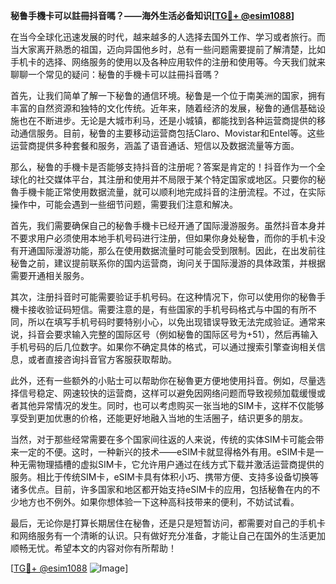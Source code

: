 **秘鲁手機卡可以註冊抖音嗎？——海外生活必备知识[[TG💪+ @esim1088](https://t.me/s/esim1088)]**

在当今全球化迅速发展的时代，越来越多的人选择去国外工作、学习或者旅行。而当大家离开熟悉的祖国，迈向异国他乡时，总有一些问题需要提前了解清楚，比如手机卡的选择、网络服务的使用以及各种应用软件的注册和使用等。今天我们就来聊聊一个常见的疑问：秘鲁的手機卡可以註冊抖音嗎？

首先，让我们简单了解一下秘鲁的通信环境。秘鲁是一个位于南美洲的国家，拥有丰富的自然资源和独特的文化传统。近年来，随着经济的发展，秘鲁的通信基础设施也在不断进步。无论是大城市利马，还是小城镇，都能找到各种运营商提供的移动通信服务。目前，秘鲁的主要移动运营商包括Claro、Movistar和Entel等。这些运营商提供多种套餐和服务，涵盖了语音通话、短信以及数据流量等方面。

那么，秘鲁的手機卡是否能够支持抖音的注册呢？答案是肯定的！抖音作为一个全球化的社交媒体平台，其注册和使用并不局限于某个特定国家或地区。只要你的秘魯手機卡能正常使用数据流量，就可以顺利地完成抖音的注册流程。不过，在实际操作中，可能会遇到一些细节问题，需要我们注意和解决。

首先，我们需要确保自己的秘魯手機卡已经开通了国际漫游服务。虽然抖音本身并不要求用户必须使用本地手机号码进行注册，但如果你身处秘鲁，而你的手机卡没有开通国际漫游功能，那么在使用数据流量时可能会受到限制。因此，在出发前往秘鲁之前，建议提前联系你的国内运营商，询问关于国际漫游的具体政策，并根据需要开通相关服务。

其次，注册抖音时可能需要验证手机号码。在这种情况下，你可以使用你的秘魯手機卡接收验证码短信。需要注意的是，有些国家的手机号码格式与中国的有所不同，所以在填写手机号码时要特别小心，以免出现错误导致无法完成验证。通常来说，抖音会要求输入完整的国际区号（例如秘鲁的国际区号为+51），然后再输入手机号码的后几位数字。如果你不确定具体的格式，可以通过搜索引擎查询相关信息，或者直接咨询抖音官方客服获取帮助。

此外，还有一些额外的小贴士可以帮助你在秘魯更方便地使用抖音。例如，尽量选择信号稳定、网速较快的运营商，这样可以避免因网络问题而导致视频加载缓慢或者其他异常情况的发生。同时，也可以考虑购买一张当地的SIM卡，这样不仅能够享受到更加优惠的价格，还能更好地融入当地的生活圈子，结识更多的朋友。

当然，对于那些经常需要在多个国家间往返的人来说，传统的实体SIM卡可能会带来一定的不便。这时，一种新兴的技术——eSIM卡就显得格外有用。eSIM卡是一种无需物理插槽的虚拟SIM卡，它允许用户通过在线方式下载并激活运营商提供的服务。相比于传统SIM卡，eSIM卡具有体积小巧、携带方便、支持多设备切换等诸多优点。目前，许多国家和地区都开始支持eSIM卡的应用，包括秘魯在内的不少地方也不例外。如果你想体验一下这种高科技带来的便利，不妨试试看。

最后，无论你是打算长期居住在秘魯，还是只是短暂访问，都需要对自己的手机卡和网络服务有一个清晰的认识。只有做好充分准备，才能让自己在国外的生活更加顺畅无忧。希望本文的内容对你有所帮助！

[[TG💪+ @esim1088](https://t.me/s/esim1088) ![Image](https://i.postimg.cc/4NQfJmqS/Snipaste-2025-05-13-00-14-12.png)]